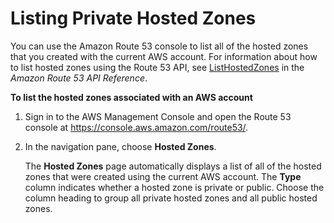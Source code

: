 # Listing Private Hosted Zones<a name="hosted-zone-private-listing"></a>

You can use the Amazon Route 53 console to list all of the hosted zones that you created with the current AWS account\. For information about how to list hosted zones using the Route 53 API, see [ListHostedZones](https://docs.aws.amazon.com/Route53/latest/APIReference/API_ListHostedZones.html) in the *Amazon Route 53 API Reference*\. 

**To list the hosted zones associated with an AWS account**

1. Sign in to the AWS Management Console and open the Route 53 console at [https://console\.aws\.amazon\.com/route53/](https://console.aws.amazon.com/route53/)\.

1. In the navigation pane, choose **Hosted Zones**\.

   The **Hosted Zones** page automatically displays a list of all of the hosted zones that were created using the current AWS account\. The **Type** column indicates whether a hosted zone is private or public\. Choose the column heading to group all private hosted zones and all public hosted zones\.